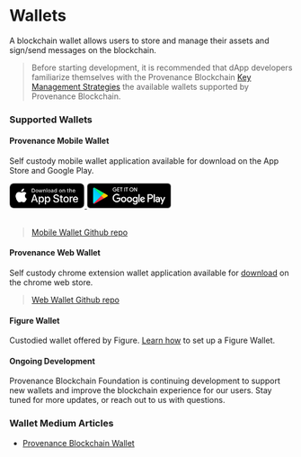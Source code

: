 # Wallets

A blockchain wallet allows users to store and manage their assets and sign/send messages on the blockchain.

> Before starting development, it is recommended that dApp developers familiarize themselves with the Provenance Blockchain
> [Key Management Strategies](/docs/pb/integrating/integrating-with-p8e/p8e-contract-execution-environment-p8e/key-management/)
> the available wallets supported by Provenance Blockchain.

### Supported Wallets

#### Provenance Mobile Wallet

Self custody mobile wallet application available for download on the App Store and Google Play.

<!-- Apple Store Icon -->
<a href="https://apps.apple.com/us/app/provenance-blockchain-wallet/id1606428494">
<img src="/img/appStoreBadge.svg" alt="Apple App Store Download button" role="button" width="134px"/>
</a>

<!-- Google Chrome Store Icon -->
<a href="https://play.google.com/store/apps/details?id=io.provenance.wallet">
<img src="/img/googlePlayBadge.png" alt="Google App Store Download button" role="button" width="150px"/>
</a>
<br/>
<br/>

> [Mobile Wallet Github repo](https://github.com/provenance-io/provenance-mobile-wallet)

#### Provenance Web Wallet

Self custody chrome extension wallet application available for <a href="https://chrome.google.com/webstore/detail/provenance-blockchain-wal/pfcpdmimlaffecihgamfbnfffmdlhkmh?hl=en">download</a> on the chrome web store.

> [Web Wallet Github repo](https://github.com/provenance-io/provenance-web-wallet)

#### Figure Wallet

Custodied wallet offered by Figure. <a href="https://www.figure.com/wallet/set-up-a-wallet/">Learn how</a> to set up a Figure Wallet.

#### Ongoing Development

Provenance Blockchain Foundation is continuing development to support new wallets and improve the blockchain experience for our users. Stay tuned for more updates, or reach out to us with questions.

### Wallet Medium Articles

- [Provenance Blockchain Wallet](https://medium.com/provenanceblockchain/provenance-blockchain-wallet-e7a5ffc645c0)
